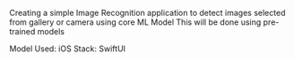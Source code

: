 Creating a simple Image Recognition application to detect images selected from gallery or camera using core ML Model
This will be done using pre-trained models


Model Used:
iOS Stack: SwiftUI
